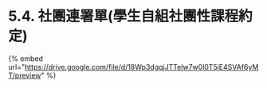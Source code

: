 # 5.4. 社團連署單\(學生自組社團性課程約定\)

{% embed url="https://drive.google.com/file/d/18Wp3dgqjJTTelw7w0l0T5iE4SVAf6yMT/preview" %}



